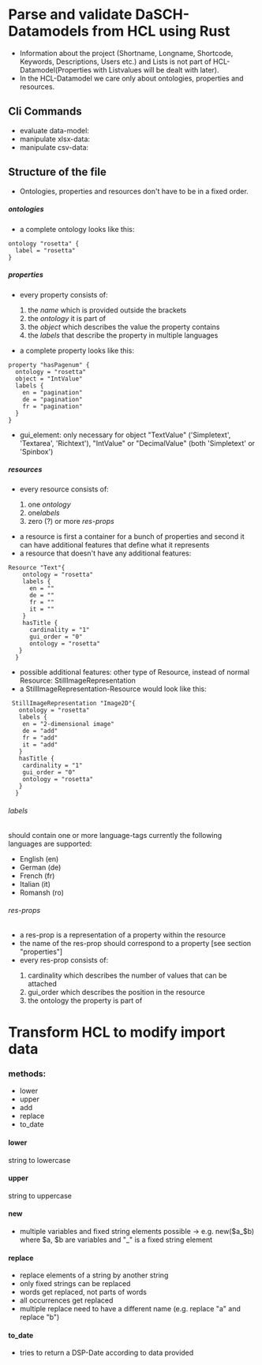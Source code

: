# Parse and validate DaSCH-Datamodels from HCL using Rust

 - Information about the project (Shortname, Longname, Shortcode, Keywords, Descriptions, Users etc.) and Lists is not part of HCL-Datamodel(Properties with Listvalues will be dealt with later).
 - In the HCL-Datamodel we care only about ontologies, properties and resources. 
## Cli Commands
- evaluate data-model:
- manipulate xlsx-data:
- manipulate csv-data:

## Structure of the file
- Ontologies, properties and resources don't have to be in a fixed order.
 
##### ontologies
- a complete ontology looks like this:
 
```hcl
ontology "rosetta" {
  label = "rosetta"
}
```

##### properties
- every property consists of: 
 <ol style="padding-left: 40px">
<li>the <em>name</em> which is provided outside the brackets</li>
<li>the <em>ontology</em> it is part of</li>
 <li>the <em>object</em> which describes the value the property contains</li>
 <li>the <em>labels</em> that describe the property in multiple languages</li>
</ol>

- a complete property looks like this:
```hcl
property "hasPagenum" {
  ontology = "rosetta"
  object = "IntValue"
  labels {
    en = "pagination"
    de = "pagination"
    fr = "pagination"
  }
}
```
- gui_element: only necessary for object "TextValue" ('Simpletext', 'Textarea', 'Richtext'), "IntValue" or "DecimalValue" (both 'Simpletext' or 'Spinbox')
##### resources
- every resource consists of:
<ol style="padding-left: 40px">
<li>one <em>ontology</em></li>
<li>one<em>labels</em></li>
<li>zero (?) or more <em>res-props</em></li>
</ol>

- a resource is first a container for a bunch of properties and second it can have additional features that define what it represents
- a resource that doesn't have any additional features:
```hcl 
Resource "Text"{
    ontology = "rosetta"
    labels {
      en = ""
      de = ""
      fr = ""
      it = ""
    }
    hasTitle {
      cardinality = "1"
      gui_order = "0"
      ontology = "rosetta"
   }
  }
```
- possible additional features: other type of Resource, instead of normal Resource: StillImageRepresentation
- a StillImageRepresentation-Resource would look like this:
```hcl
 StillImageRepresentation "Image2D"{
   ontology = "rosetta"
   labels {
    en = "2-dimensional image"
    de = "add"
    fr = "add"
    it = "add"
   }
   hasTitle {
    cardinality = "1"
    gui_order = "0"
    ontology = "rosetta"
   }
  }
```
###### labels
 should contain one or more language-tags
 currently the following languages are supported:
- English (en)
- German (de)
- French (fr)
- Italian (it)
- Romansh (ro)

###### res-props
- a res-prop is a representation of a property within the resource
- the name of the res-prop should correspond to a property [see section "properties"]
- every res-prop consists of:
 <ol style="padding-left: 40px">
  <li>cardinality which describes the number of values that can be attached</li>
  <li>gui_order which describes the position in the resource</li>
  <li>the ontology the property is part of</li>
</ol>


# Transform HCL to modify import data


### methods:
- lower
- upper
- add
- replace
- to_date

#### lower
 string to lowercase

#### upper
 string to uppercase

#### new
- multiple variables and fixed string elements possible
 -> e.g. new($a_$b) where $a, $b are variables and "_" is a fixed string element

#### replace
- replace elements of a string by another string
- only fixed strings can be replaced
- words get replaced, not parts of words
- all occurrences get replaced
- multiple replace need to have a different name (e.g. replace "a" and replace "b")

#### to_date
- tries to return a DSP-Date according to data provided